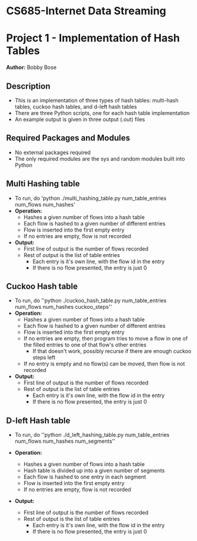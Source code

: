 # CS685-Internet Data Streaming 
# Project 1 - Implementation of Hash Tables
**Author:** Bobby Bose

## Description
- This is an implementation of three types of hash tables: multi-hash tables, cuckoo hash tables, and d-left hash tables
- There are three Python scripts, one for each hash table implementation
- An example output is given in three output (.out) files

## Required Packages and Modules
- No external packages required 
- The only required modules are the sys and random modules built into Python

## Multi Hashing table
- To run, do 'python ./multi_hashing_table.py num_table_entries num_flows num_hashes'
- **Operation:**
    - Hashes a given number of flows into a hash table
    - Each flow is hashed to a given number of different entries
    - Flow is inserted into the first empty entry
    - If no entries are empty, flow is not recorded
- **Output:**
    - First line of output is the number of flows recorded
    - Rest of output is the list of table entries
        - Each entry is it's own line, with the flow id in the entry
        - If there is no flow presented, the entry is just 0

## Cuckoo Hash table
- To run, do ''python ./cuckoo_hash_table.py num_table_entries num_flows num_hashes cuckoo_steps''
- **Operation:**
    - Hashes a given number of flows into a hash table
    - Each flow is hashed to a given number of different entries
    - Flow is inserted into the first empty entry
    - If no entries are empty, then program tries to move a flow in one of the filled entries to one of that flow's other entries
        - If that doesn't work, possibly recurse if there are enough cuckoo steps left
    - If no entry is empty and no flow(s) can be moved, then flow is not recorded
- **Output:**
    - First line of output is the number of flows recorded
    - Rest of output is the list of table entries
        - Each entry is it's own line, with the flow id in the entry
        - If there is no flow presented, the entry is just 0

## D-left Hash table
- To run, do ''python ./d_left_hashing_table.py num_table_entries num_flows num_hashes num_segments''
- **Operation:**
    - Hashes a given number of flows into a hash table
    - Hash table is divided up into a given number of segments
    - Each flow is hashed to one entry in each segment
    - Flow is inserted into the first empty entry
    - If no entries are empty, flow is not recorded

- **Output:**
    - First line of output is the number of flows recorded
    - Rest of output is the list of table entries
        - Each entry is it's own line, with the flow id in the entry
        - If there is no flow presented, the entry is just 0